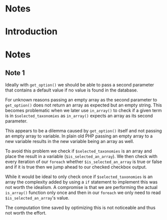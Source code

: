 # Notes

# Introduction

# Notes
## Note 1
Ideally with `get_option()` we should be able to pass a second parameter that contains a default value if no value
is found in the database.

For unknown reasons passing an empty array as the second parameter to `get_option()` does not return an array as
expected but an empty string. This becomes problematic when we later use `in_array()` to check if a given term is in
`$selected_taxonomies` as `in_array()` expects an array as its second parameter.

This appears to be a dilemma caused by `get_option()` itself and not passing an empty array to variable. In plain
old PHP passing an empty array to a new variable results in the new variable being an array as well.

To avoid this problem we check if `$selected_taxonomies` is an array and place the result in a variable
(`$is_selected_an_array`). We then check with every iteration of our `foreach` whether `$is_selected_an_array` is
true or false and if it is true then we jump ahead to our checked checkbox output.

While it would be ideal to only check once if `$selected_taxonomies` is an array the complexity added by using a
`if` statement to implement this was not worth the idealism. A compromise is that we are performing the actual
`is_array()` function only once and then in our `foreach` we only need to read `$is_selected_an_array`'s value.

The computation time saved by optimizing this is not noticeable and thus not worth the effort.